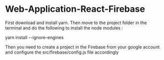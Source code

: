 # Web-Application-React-Firebase

First download and install yarn. 
Then move to the project folder in the terminal and do the following to install the node modules :

yarn install --ignore-engines

Then you need to create a project in the Firebase from your google account and configure the src/firebase/config.js file accordingly
